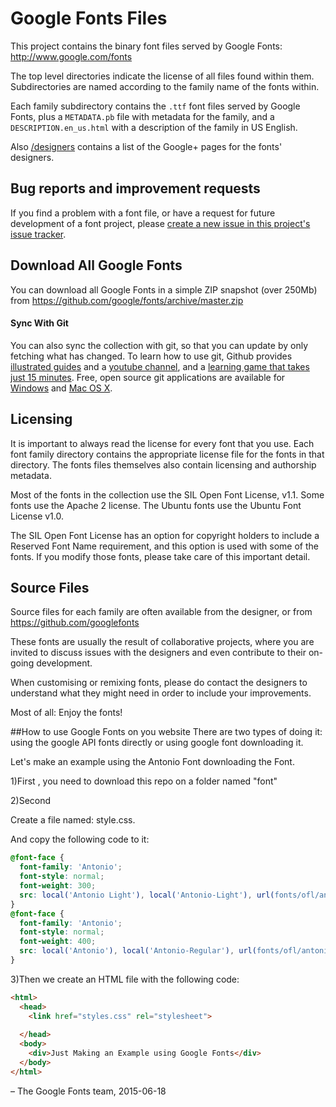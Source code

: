 # Google Fonts Files

This project contains the binary font files served by Google Fonts: http://www.google.com/fonts

The top level directories indicate the license of all files found within them.
Subdirectories are named according to the family name of the fonts within. 

Each family subdirectory contains the  `.ttf` font files served by Google Fonts, plus a `METADATA.pb` file with metadata for the family, and a `DESCRIPTION.en_us.html` with a description of the family in US English.

Also [/designers](designers) contains a list of the Google+ pages for the fonts' designers.

## Bug reports and improvement requests

If you find a problem with a font file, or have a request for future development of a font project, please [create a new issue in this project's issue tracker](https://github.com/google/fonts/issues).

## Download All Google Fonts

You can download all Google Fonts in a simple ZIP snapshot (over 250Mb) from <https://github.com/google/fonts/archive/master.zip>

#### Sync With Git

You can also sync the collection with git, so that you can update by only fetching what has changed.
To learn how to use git, Github provides [illustrated guides](https://guides.github.com) and a [youtube channel](https://www.youtube.com/user/GitHubGuides), and a [learning game that takes just 15 minutes](https://try.github.io). 
Free, open source git applications are available for [Windows](https://msysgit.github.io) and [Mac OS X](http://gitx.laullon.com).

## Licensing

It is important to always read the license for every font that you use.
Each font family directory contains the appropriate license file for the fonts in that directory. 
The fonts files themselves also contain licensing and authorship metadata.

Most of the fonts in the collection use the SIL Open Font License, v1.1.
Some fonts use the Apache 2 license. 
The Ubuntu fonts use the Ubuntu Font License v1.0. 

The SIL Open Font License has an option for copyright holders to include a Reserved Font Name requirement, and this option is used with some of the fonts. 
If you modify those fonts, please take care of this important detail.

## Source Files

Source files for each family are often available from the designer, or from https://github.com/googlefonts 

These fonts are usually the result of collaborative projects, where you are invited to discuss issues with the designers and even contribute to their on-going development.

When customising or remixing fonts, please do contact the designers to understand what they might need in order to include your improvements.

Most of all: Enjoy the fonts!

##How to use Google Fonts on you website
There are two types of doing it: using the google API fonts directly or using google font downloading it.

Let's make an example using the Antonio Font downloading the Font.

1)First , you need to download this repo on a folder named "font"

2)Second

Create a file named:  style.css.

And copy the following code to it:
```css
@font-face {
  font-family: 'Antonio';
  font-style: normal;
  font-weight: 300;
  src: local('Antonio Light'), local('Antonio-Light'), url(fonts/ofl/antonio/Antonio-Light.ttf) format('ttf');
}
@font-face {
  font-family: 'Antonio';
  font-style: normal;
  font-weight: 400;
  src: local('Antonio'), local('Antonio-Regular'), url(fonts/ofl/antonio/Antonio-Regular.ttf) format('ttf');
}
```

3)Then we create an HTML file with the following code:
```html
<html>
  <head>
    <link href="styles.css" rel="stylesheet">
  
  </head>
  <body>
    <div>Just Making an Example using Google Fonts</div>
  </body>
</html>
```


– The Google Fonts team, 2015-06-18
